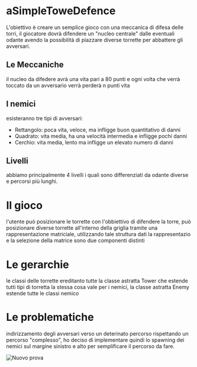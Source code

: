 # aSimpleToweDefence
L'obiettivo è creare un semplice gioco con una meccanica di difesa delle torri, il giocatore dovrà difendere un "nucleo centrale" dalle eventuali odante avendo la possibilità di piazzare diverse torrette per abbattere gli avversari.
## Le Meccaniche
il nucleo da difedere avrà una vita pari a 80 punti e ogni volta che verrà toccato da un avversario verrà perderà n punti vita
## I nemici
esisteranno tre tipi di avversari:
- Rettangolo: poca vita, veloce, ma infligge buon quantitativo di danni
- Quadrato: vita media, ha una velocità intermedia e infligge pochi danni
- Cerchio: vita media, lento ma infligge un elevato numero di danni
## Livelli 
abbiamo principalmente 4 livelli i quali sono differenziati da odante diverse e percorsi più lunghi.

# Il gioco
l'utente può posizionare le torrette con l'obbiettivo di difendere la torre, può posizionare diverse torrette all'interno della griglia tramite una rappresentazione matriciale, utilizzando tale struttura dati la rappresentazio e la selezione della matrice sono due componenti distinti

# Le gerarchie
le classi delle torrette ereditanto tutte la classe astratta Tower che estende tutti tipi di torretta la stessa cosa vale per i nemici, la classe astratta Enemy estende tutte le classi nemico

# Le problematiche 
indirizzamento degli avversari verso un deterinato percorso rispettando un percorso "complesso", ho deciso di implementare quindi lo spawning dei nemici sul margine sinistro e alto per semplificare il percorso da fare. 

![Nuovo prova](https://github.com/user-attachments/assets/47db5118-c1e3-4c55-aad1-7cd3c8965ff8)
